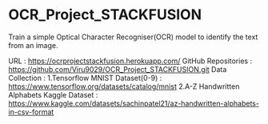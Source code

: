# OCR_Project_STACKFUSION
Train a simple Optical Character Recogniser(OCR) model to identify the text from an image.

URL : https://ocrprojectstackfusion.herokuapp.com/
GitHub Repositories : https://github.com/Viru9029/OCR_Project_STACKFUSION.git
Data Collection : 1.Tensorflow MNIST Dataset(0-9) : https://www.tensorflow.org/datasets/catalog/mnist
                  2.A-Z Handwritten Alphabets Kaggle Dataset : https://www.kaggle.com/datasets/sachinpatel21/az-handwritten-alphabets-in-csv-format
       
